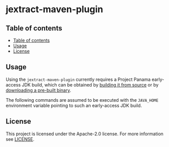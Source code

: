 # jextract-maven-plugin

## Table of contents

 * [Table of contents](#table-of-contents)
 * [Usage](#usage)
 * [License](#license)

## Usage

Using the `jextract-maven-plugin` currently requires a Project Panama early-access JDK build,
which can be obtained by [building it from source](http://hg.openjdk.java.net/panama/dev/)
or by [downloading a pre-built binary](http://jdk.java.net/panama/).

The following commands are assumed to be executed with the `JAVA_HOME` environment variable
pointing to such an early-access JDK build.

## License

This project is licensed under the Apache-2.0 license. For more information see [LICENSE](LICENSE).
